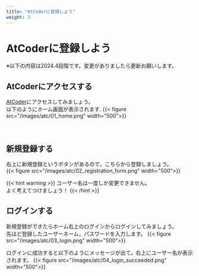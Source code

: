 ```yaml
---
title: "AtCoderに登録しよう"
weight: 3
---
```


# AtCoderに登録しよう
※以下の内容は2024.4段階です。変更がありましたら更新お願いします。

## AtCoderにアクセスする
[AtCoder](https://atcoder.jp/?lang=ja)にアクセスしてみましょう。  
以下のようにホーム画面が表示されます.
{{< figure src="/images/atc/01_home.png" width="500">}}
<br><br><br>

## 新規登録する
右上に新規登録というボタンがあるので，こちらから登録しましょう。  
{{< figure src="/images/atc/02_registration_form.png" width="500">}}

{{< hint warning >}}
ユーザー名は一度しか変更できません。  
よく考えてつけましょう！
{{< /hint >}}<br>

## ログインする
新規登録ができたらホーム右上のログインからログインしてみましょう。  
先ほど登録したユーザーネーム，パスワードを入力します。
{{< figure src="/images/atc/03_login.png" width="500">}}<br>

ログインに成功すると以下のようにメッセージが出て，右上にユーザー名が表示されます。
{{< figure src="/images/atc/04_login_succeeded.png" width="500">}}
<br/>
